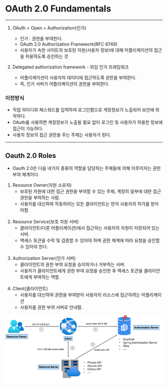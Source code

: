 # OAuth 2.0 Fundamentals

-----

1. OAuth = Open + Authorization(인가)
   - 인가 : 권한을 부여한다.
   - OAuth 2.0 Authorization Framework(RFC 6749)
   - 사용자가 속한 사이트의 보호된 자원(사용자 정보)에 대해 어플리케이션의 접근을 허용하도록 승인하는 것

   
2. Delegated authorization framework - 위임 인가 프레임워크
   - 어플리케이션이 사용자의 데이터에 접근하도록 권한을 부여한다.
   - 즉, 인가 서버가 어플리케이션이 권한을 부여한다.

### 이전방식
- 직접 아이디와 패스워드를 입력하여 로그인함으로 계정정보가 노출되어 보안에 취약하다.
- OAuth를 사용하면 계정정보가 노출될 필요 없이 로그인 및 사용자가 허용한 정보에 접근이 가능하다.
- 사용자 정보의 접근 권한을 주는 주체는 사용자가 된다.

-----

## Oauth 2.0 Roles
- Oauth 2.0은 다음 네가지 종류의 역할을 담당하는 주체들에 의해 이루어지는 권한 부여 체계이다.

1. Resource Owner(자원 소유자)
   - 보호된 자원에 대한 접근 권한을 부여할 수 있는 주체, 계정의 일부에 대한 접근 권한을 부여하는 사람.
   - 사용자를 대신하여 작동하려는 모든 클라이언트는 먼저 사용자의 허가를 받아아함.
   <br/><br/>
2. Resource Service(보호 자원 서버)
   - 클라이언트(다른 어플리케이션)에서 접근하는 사용자의 자원이 저장되어 있는 서버.
   - 액세스 토큰을 수락 및 검증할 수 있어야 하며 권한 체계에 따라 요청을 승인할 수 있어야 한다.
   <br/><br/>
3. Authorization Server(인가 서버)
   - 클라이언트의 권한 부여 요청을 승이하거나 거부하는 서버.
   - 사용자가 클라이언트에게 권한 부여 요청을 승인한 후 액세스 토큰을 클라이언트에게 부여하는 역할.
   <br/><br/>
4. Client(클라이언트)
   - 사용자를 대신하여 권한을 부여받아 사용자의 리소스에 접근하려는 어플리케이션
   - 사용자를 권한 부여 서버로 안내함.

![./image/img1.png](./image/img1.png)
